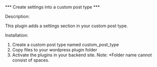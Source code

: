 *** Create settings into a custom post type ***

Description:

This plugin adds a settings section in your custom post type.

Installation:
1. Create a custom post type named custom_post_type
2. Copy files to your wordpress plugin folder
3. Activate the plugins in your backend site.
Note: *Folder name cannot consist of spaces.
